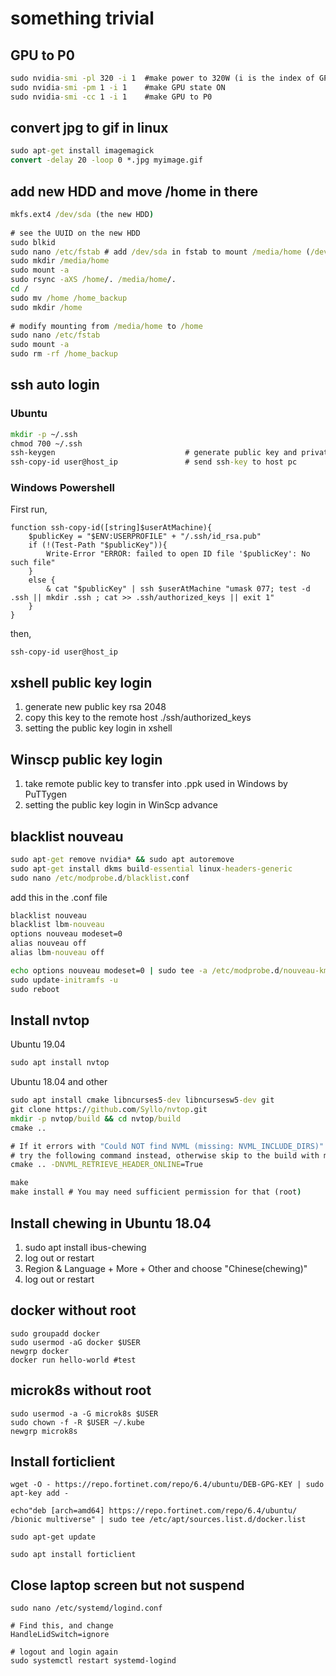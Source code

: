 # something trivial

## GPU to P0  
```bat
sudo nvidia-smi -pl 320 -i 1  #make power to 320W (i is the index of GPU number)  
sudo nvidia-smi -pm 1 -i 1    #make GPU state ON  
sudo nvidia-smi -cc 1 -i 1    #make GPU to P0  
```
  
## convert jpg to gif in linux  
```bat
sudo apt-get install imagemagick  
convert -delay 20 -loop 0 *.jpg myimage.gif  
```
  
## add new HDD and move /home in there  
```bat
mkfs.ext4 /dev/sda (the new HDD)
  
# see the UUID on the new HDD  
sudo blkid                              
sudo nano /etc/fstab # add /dev/sda in fstab to mount /media/home (/dev/sda /media/home defaults 0 0)  
sudo mkdir /media/home  
sudo mount -a  
sudo rsync -aXS /home/. /media/home/.  
cd /  
sudo mv /home /home_backup  
sudo mkdir /home  
  
# modify mounting from /media/home to /home  
sudo nano /etc/fstab                     
sudo mount -a  
sudo rm -rf /home_backup  
```  
  
## ssh auto login  
### Ubuntu  
```bat
mkdir -p ~/.ssh  
chmod 700 ~/.ssh  
ssh-keygen                             # generate public key and private key
ssh-copy-id user@host_ip               # send ssh-key to host pc
```
### Windows Powershell  
First run, 
```
function ssh-copy-id([string]$userAtMachine){   
    $publicKey = "$ENV:USERPROFILE" + "/.ssh/id_rsa.pub"
    if (!(Test-Path "$publicKey")){
        Write-Error "ERROR: failed to open ID file '$publicKey': No such file"            
    }
    else {
        & cat "$publicKey" | ssh $userAtMachine "umask 077; test -d .ssh || mkdir .ssh ; cat >> .ssh/authorized_keys || exit 1"      
    }
}
```
then, 
```
ssh-copy-id user@host_ip
```
  
## xshell public key login  
1. generate new public key rsa 2048  
2. copy this key to the remote host ./ssh/authorized_keys  
3. setting the public key login in xshell  

## Winscp public key login  
1. take remote public key to transfer into .ppk used in Windows by PuTTygen  
2. setting the public key login in WinScp advance  
  
## blacklist nouveau
```bat
sudo apt-get remove nvidia* && sudo apt autoremove
sudo apt-get install dkms build-essential linux-headers-generic
sudo nano /etc/modprobe.d/blacklist.conf
```  
add this in the .conf file  
```bat
blacklist nouveau
blacklist lbm-nouveau
options nouveau modeset=0
alias nouveau off
alias lbm-nouveau off
```
```bat
echo options nouveau modeset=0 | sudo tee -a /etc/modprobe.d/nouveau-kms.conf
sudo update-initramfs -u
sudo reboot
```  
  
## Install nvtop  
Ubuntu 19.04  
```bat
sudo apt install nvtop
```
Ubuntu 18.04 and other  
```bat
sudo apt install cmake libncurses5-dev libncursesw5-dev git
git clone https://github.com/Syllo/nvtop.git
mkdir -p nvtop/build && cd nvtop/build
cmake ..

# If it errors with "Could NOT find NVML (missing: NVML_INCLUDE_DIRS)"
# try the following command instead, otherwise skip to the build with make.
cmake .. -DNVML_RETRIEVE_HEADER_ONLINE=True

make
make install # You may need sufficient permission for that (root)
```
  
## Install chewing in Ubuntu 18.04
1. sudo apt install ibus-chewing  
2. log out or restart  
3. Region & Language + More + Other and choose "Chinese(chewing)"  
4. log out or restart   
    
  
## docker without root  
```
sudo groupadd docker
sudo usermod -aG docker $USER
newgrp docker 
docker run hello-world #test
```
  
  
## microk8s without root  
```
sudo usermod -a -G microk8s $USER
sudo chown -f -R $USER ~/.kube
newgrp microk8s
```

## Install forticlient  
```
wget -O - https://repo.fortinet.com/repo/6.4/ubuntu/DEB-GPG-KEY | sudo apt-key add -

echo"deb [arch=amd64] https://repo.fortinet.com/repo/6.4/ubuntu/ /bionic multiverse" | sudo tee /etc/apt/sources.list.d/docker.list

sudo apt-get update

sudo apt install forticlient
```
  
## Close laptop screen but not suspend
```
sudo nano /etc/systemd/logind.conf

# Find this, and change
HandleLidSwitch=ignore
  
# logout and login again  
sudo systemctl restart systemd-logind 
```
